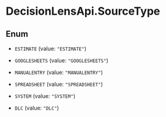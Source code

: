 # DecisionLensApi.SourceType

## Enum


* `ESTIMATE` (value: `"ESTIMATE"`)

* `GOOGLESHEETS` (value: `"GOOGLESHEETS"`)

* `MANUALENTRY` (value: `"MANUALENTRY"`)

* `SPREADSHEET` (value: `"SPREADSHEET"`)

* `SYSTEM` (value: `"SYSTEM"`)

* `DLC` (value: `"DLC"`)


